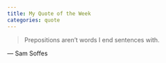 ```yaml
---
title: My Quote of the Week
categories: quote
---
```


> Prepositions aren’t words I end sentences with.

— Sam Soffes
